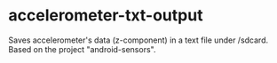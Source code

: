 # accelerometer-txt-output
Saves accelerometer's data (z-component) in a text file under /sdcard. Based on the project "android-sensors".
